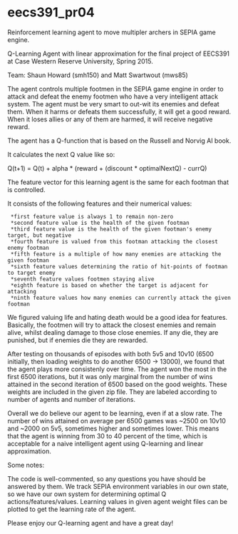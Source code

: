 # eecs391_pr04
Reinforcement learning agent to move multipler archers in SEPIA game engine.

Q-Learning Agent with linear approximation for the final project of EECS391 at Case Western Reserve University, Spring 2015.

Team: Shaun Howard (smh150) and Matt Swartwout (mws85)

The agent controls multiple footmen in the SEPIA game engine in order to attack and defeat the enemy footmen who have a
very intelligent attack system. The agent must be very smart to out-wit its enemies and defeat them. When it harms or defeats them successfully, it will get a good reward. When it loses allies or any of them are harmed, it will receive negative reward.

The agent has a Q-function that is based on the Russell and Norvig AI book.

It calculates the next Q value like so:

Q(t+1) = Q(t) + alpha * (reward + (discount * optimalNextQ) - currQ)

The feature vector for this learning agent is the same for each footman that is controlled.

It consists of the following features and their numerical values:

	 *first feature value is always 1 to remain non-zero
	 *second feature value is the health of the given footman
	 *third feature value is the health of the given footman's enemy target, but negative
	 *fourth feature is valued from this footman attacking the closest enemy footman
	 *fifth feature is a multiple of how many enemies are attacking the given footman
	 *sixth feature values determining the ratio of hit-points of footman to target enemy
	 *seventh feature values footmen staying alive
	 *eighth feature is based on whether the target is adjacent for attacking
	 *ninth feature values how many enemies can currently attack the given footman
	 
We figured valuing life and hating death would be a good idea for features. Basically, the footmen will try to attack
the closest enemies and remain alive, whilst dealing damage to those close enemies. If any die, they are punished, but
if enemies die they are rewarded.

After testing on thousands of episodes with both 5v5 and 10v10 (6500 initially, then loading weights to do another 6500
-> 13000), we found that the agent plays more consistenly over time. The agent won the most in the first 6500 iterations, but it was only marginal from the number of wins attained in the second iteration of 6500 based on the good weights. These weights are included in the given zip file. They are labeled according to number of agents and number of iterations.

Overall we do believe our agent to be learning, even if at a slow rate. 
The number of wins attained on average per 6500 games was ~2500 on 10v10 and ~2000 on 5v5, sometimes higher and sometimes lower. This means that the agent is winning from 30 to 40 percent of the time, which is acceptable for 
a naive intelligent agent using Q-learning and linear approximation. 

Some notes:

The code is well-commented, so any questions you have should be answered by them.
We track SEPIA environment variables in our own state, so we have our own system for determining optimal Q actions/features/values.
Learning values in given agent weight files can be plotted to get the learning rate of the agent.

Please enjoy our Q-learning agent and have a great day!
